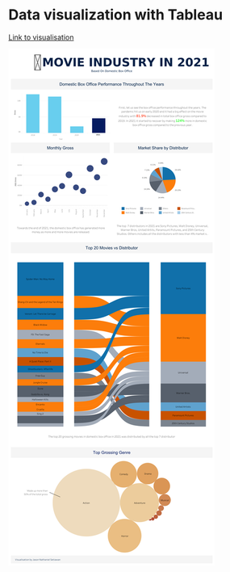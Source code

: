 # Data visualization with Tableau

[Link to visualisation](https://public.tableau.com/app/profile/jason.nathaniel6546/viz/DataVisualisation1_1_16618440570160/Dashboard1)

<img src="Movie Industry 2021 Visualization.png" >
